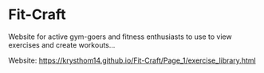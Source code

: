 # Fit-Craft
Website for active gym-goers and fitness enthusiasts to use to view exercises and create workouts...

Website: https://krysthom14.github.io/Fit-Craft/Page_1/exercise_library.html
